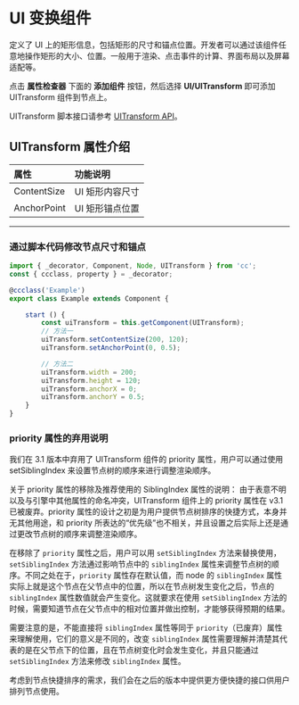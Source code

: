 # UI 变换组件

定义了 UI 上的矩形信息，包括矩形的尺寸和锚点位置。开发者可以通过该组件任意地操作矩形的大小、位置。一般用于渲染、点击事件的计算、界面布局以及屏幕适配等。

点击 **属性检查器** 下面的 **添加组件** 按钮，然后选择 **UI/UITransform** 即可添加 UITransform 组件到节点上。

UITransform 脚本接口请参考 [UITransform API](__APIDOC__/zh/class/UITransform)。

## UITransform 属性介绍

| 属性 |   功能说明
| :-------------- | :----------- |
| ContentSize | UI 矩形内容尺寸
| AnchorPoint | UI 矩形锚点位置

---

### 通过脚本代码修改节点尺寸和锚点

```ts
import { _decorator, Component, Node, UITransform } from 'cc';
const { ccclass, property } = _decorator;

@ccclass('Example')
export class Example extends Component {

    start () {
        const uiTransform = this.getComponent(UITransform);
        // 方法一
        uiTransform.setContentSize(200, 120);
        uiTransform.setAnchorPoint(0, 0.5);

        // 方法二
        uiTransform.width = 200;
        uiTransform.height = 120;
        uiTransform.anchorX = 0;
        uiTransform.anchorY = 0.5;
    }
}
```

### priority 属性的弃用说明

我们在 3.1 版本中弃用了 UITransform 组件的 priority 属性，用户可以通过使用 setSiblingIndex 来设置节点树的顺序来进行调整渲染顺序。

关于 priority 属性的移除及推荐使用的 SiblingIndex 属性的说明：
由于表意不明以及与引擎中其他属性的命名冲突，UITransform 组件上的 priority 属性在 v3.1 已被废弃。priority 属性的设计之初是为用户提供节点树排序的快捷方式，本身并无其他用途，和 priority 所表达的“优先级”也不相关，并且设置之后实际上还是通过更改节点树的顺序来调整渲染顺序。

在移除了 `priority` 属性之后，用户可以用 `setSiblingIndex` 方法来替换使用，`setSiblingIndex` 方法通过影响节点中的 `siblingIndex` 属性来调整节点树的顺序。不同之处在于，`priority` 属性存在默认值，而 node 的 `siblingIndex` 属性实际上就是这个节点在父节点中的位置，所以在节点树发生变化之后，节点的 `siblingIndex` 属性数值就会产生变化。这就要求在使用 `setSiblingIndex` 方法的时候，需要知道节点在父节点中的相对位置并做出控制，才能够获得预期的结果。

需要注意的是，不能直接将 `siblingIndex` 属性等同于 `priority`（已废弃）属性来理解使用，它们的意义是不同的，改变 `siblingIndex` 属性需要理解并清楚其代表的是在父节点下的位置，且在节点树变化时会发生变化，并且只能通过 `setSiblingIndex` 方法来修改 `siblingIndex` 属性。

考虑到节点快捷排序的需求，我们会在之后的版本中提供更方便快捷的接口供用户排列节点使用。
